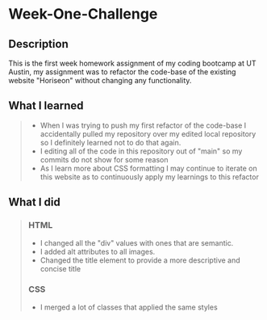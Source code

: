 # Week-One-Challenge

## Description
This is the first week homework assignment of my coding bootcamp at UT Austin, my assignment was to refactor the code-base of the existing website "Horiseon" without changing any functionality.
## What I learned
> - When I was trying to push my first refactor of the code-base I accidentally pulled my repository over my edited local repository so I definitely learned not to do that again. 
> - I editing all of the code in this repository out of "main" so my commits do not show for some reason
> - As I learn more about CSS formatting I may continue to iterate on this website as to continuously apply my learnings to this refactor
## What I did
>### HTML
> - I changed all the "div" values with ones that are semantic.
> - I added alt attributes to all images.
> - Changed the title element to provide a more descriptive and concise title
>### CSS
> - I merged a lot of classes that applied the same styles
